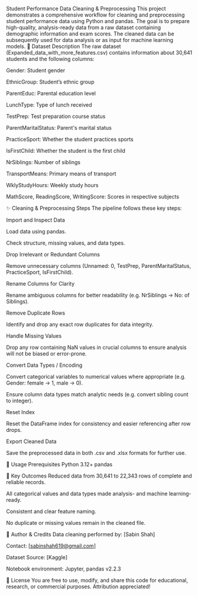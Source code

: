 Student Performance Data Cleaning & Preprocessing
This project demonstrates a comprehensive workflow for cleaning and preprocessing student performance data using Python and pandas. The goal is to prepare high-quality, analysis-ready data from a raw dataset containing demographic information and exam scores. The cleaned data can be subsequently used for data analysis or as input for machine learning models.
📂 Dataset Description
The raw dataset (Expanded_data_with_more_features.csv) contains information about 30,641 students and the following columns:

Gender: Student gender

EthnicGroup: Student’s ethnic group

ParentEduc: Parental education level

LunchType: Type of lunch received

TestPrep: Test preparation course status

ParentMaritalStatus: Parent's marital status

PracticeSport: Whether the student practices sports

IsFirstChild: Whether the student is the first child

NrSiblings: Number of siblings

TransportMeans: Primary means of transport

WklyStudyHours: Weekly study hours

MathScore, ReadingScore, WritingScore: Scores in respective subjects

✨ Cleaning & Preprocessing Steps
The pipeline follows these key steps:

Import and Inspect Data

Load data using pandas.

Check structure, missing values, and data types.

Drop Irrelevant or Redundant Columns

Remove unnecessary columns (Unnamed: 0, TestPrep, ParentMaritalStatus, PracticeSport, IsFirstChild).

Rename Columns for Clarity

Rename ambiguous columns for better readability (e.g. NrSiblings → No: of Siblings).

Remove Duplicate Rows

Identify and drop any exact row duplicates for data integrity.

Handle Missing Values

Drop any row containing NaN values in crucial columns to ensure analysis will not be biased or error-prone.

Convert Data Types / Encoding

Convert categorical variables to numerical values where appropriate (e.g. Gender: female → 1, male → 0).

Ensure column data types match analytic needs (e.g. convert sibling count to integer).

Reset Index

Reset the DataFrame index for consistency and easier referencing after row drops.

Export Cleaned Data

Save the preprocessed data in both .csv and .xlsx formats for further use.

📝 Usage
Prerequisites
Python 3.12+
pandas

🧹 Key Outcomes
Reduced data from 30,641 to 22,343 rows of complete and reliable records.

All categorical values and data types made analysis- and machine learning-ready.

Consistent and clear feature naming.

No duplicate or missing values remain in the cleaned file.

🧑 Author & Credits
Data cleaning performed by: [Sabin Shah]

Contact: [sabinshah619@gmail.com]

Dataset Source: [Kaggle]

Notebook environment: Jupyter, pandas v2.2.3

📎 License
You are free to use, modify, and share this code for educational, research, or commercial purposes. Attribution appreciated!
